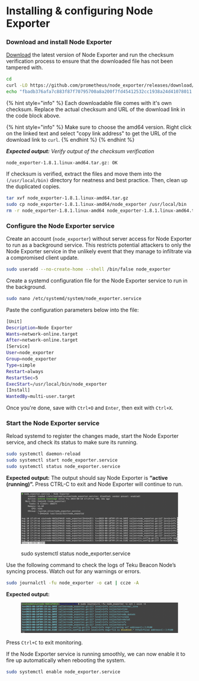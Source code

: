 # Installing & configuring Node Exporter

### Download and install Node Exporter

[Download](https://prometheus.io/download/#node\_exporter) the latest version of Node Exporter and run the checksum verification process to ensure that the downloaded file has not been tampered with.

```bash
cd
curl -LO https://github.com/prometheus/node_exporter/releases/download/v1.8.1/node_exporter-1.8.1.linux-amd64.tar.gz
echo "fbadb376afa7c883f87f70795700a8a200f7fd45412532cc1938a24d41078011  node_exporter-1.8.1.linux-amd64.tar.gz" | sha256sum --check
```

{% hint style="info" %}
Each downloadable file comes with it's own checksum. Replace the actual checksum and URL of the download link in the code block above.

{% hint style="info" %}
Make sure to choose the amd64 version. Right click on the linked text and select "copy link address" to get the URL of the download link to `curl`.
{% endhint %}
{% endhint %}

_**Expected output:** Verify output of the checksum verification_

```
node_exporter-1.8.1.linux-amd64.tar.gz: OK
```

If checksum is verified, extract the files and move them into the `(/usr/local/bin)` directory for neatness and best practice. Then, clean up the duplicated copies.

```bash
tar xvf node_exporter-1.8.1.linux-amd64.tar.gz
sudo cp node_exporter-1.8.1.linux-amd64/node_exporter /usr/local/bin
rm -r node_exporter-1.8.1.linux-amd64 node_exporter-1.8.1.linux-amd64.tar.gz
```

### Configure the Node Exporter service

Create an account (`node_exporter`) without server access for Node Exporter to run as a background service. This restricts potential attackers to only the Node Exporter service in the unlikely event that they manage to infiltrate via a compromised client update.

```bash
sudo useradd --no-create-home --shell /bin/false node_exporter
```

Create a systemd configuration file for the Node Exporter service to run in the background.

```bash
sudo nano /etc/systemd/system/node_exporter.service
```

Paste the configuration parameters below into the file:

```bash
[Unit]
Description=Node Exporter
Wants=network-online.target
After=network-online.target
[Service]
User=node_exporter
Group=node_exporter
Type=simple
Restart=always
RestartSec=5
ExecStart=/usr/local/bin/node_exporter
[Install]
WantedBy=multi-user.target
```

Once you're done, save with `Ctrl+O` and `Enter`, then exit with `Ctrl+X`.

### Start the Node Exporter service

Reload systemd to register the changes made, start the Node Exporter service, and check its status to make sure its running.

```bash
sudo systemctl daemon-reload
sudo systemctl start node_exporter.service
sudo systemctl status node_exporter.service
```

**Expected output:** The output should say Node Exporter is **“active (running)”.** Press CTRL-C to exit and Node Exporter will continue to run.

<figure><img src="../../.gitbook/assets/Screenshot 2023-08-10 at 5.20.13 PM.png" alt=""><figcaption><p>sudo systemctl status node_exporter.service</p></figcaption></figure>

Use the following command to check the logs of Teku Beacon Node’s syncing process. Watch out for any warnings or errors.

```bash
sudo journalctl -fu node_exporter -o cat | ccze -A
```

**Expected output:**

<figure><img src="../../.gitbook/assets/Screenshot 2023-08-10 at 5.20.47 PM.png" alt=""><figcaption></figcaption></figure>

Press `Ctrl+C` to exit monitoring.

If the Node Exporter service is running smoothly, we can now enable it to fire up automatically when rebooting the system.

```bash
sudo systemctl enable node_exporter.service
```

